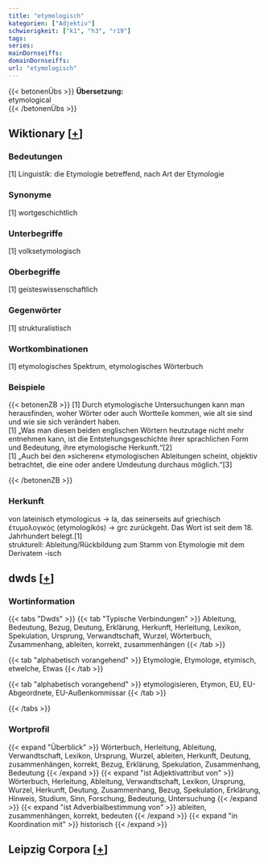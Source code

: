```yaml
---
title: "etymologisch"
kategorien: ["Adjektiv"]
schwierigkeit: ["k1", "h3", "r19"]
tags:
series:
mainDornseiffs:
domainDornseiffs:
url: "etymologisch"
---
```


{{< betonenÜbs >}}
**Übersetzung:**  
etymological  
{{< /betonenÜbs >}}

## Wiktionary [[+](https://de.wiktionary.org/wiki/etymologisch)]

### Bedeutungen
[1] Linguistik: die Etymologie betreffend, nach Art der Etymologie  

### Synonyme
[1] wortgeschichtlich  

### Unterbegriffe
[1] volksetymologisch  

### Oberbegriffe
[1] geisteswissenschaftlich  

### Gegenwörter
[1] strukturalistisch  

### Wortkombinationen
[1] etymologisches Spektrum, etymologisches Wörterbuch  

### Beispiele
{{< betonenZB >}}
[1] Durch etymologische Untersuchungen kann man herausfinden, woher Wörter oder auch Wortteile kommen, wie alt sie sind und wie sie sich verändert haben.  
[1] „Was man diesen beiden englischen Wörtern heutzutage nicht mehr entnehmen kann, ist die Entstehungsgeschichte ihrer sprachlichen Form und Bedeutung, ihre etymologische Herkunft.“[2]  
[1] „Auch bei den »sicheren« etymologischen Ableitungen scheint, objektiv betrachtet, die eine oder andere Umdeutung durchaus möglich.“[3]  

{{< /betonenZB >}}
### Herkunft
von lateinisch etymologicus → la, das seinerseits auf griechisch ἐτυμολογικός (etymologikós) → grc zurückgeht. Das Wort ist seit dem 18. Jahrhundert belegt.[1]  
strukturell: Ableitung/Rückbildung zum Stamm von Etymologie mit dem Derivatem -isch  



## dwds [[+](https://www.dwds.de/wb/etymologisch)]

### Wortinformation
{{< tabs "Dwds" >}}
{{< tab "Typische Verbindungen" >}}
Ableitung, Bedeutung, Bezug, Deutung, Erklärung, Herkunft, Herleitung, Lexikon, Spekulation, Ursprung, Verwandtschaft, Wurzel, Wörterbuch, Zusammenhang, ableiten, korrekt, zusammenhängen
{{< /tab >}}

{{< tab "alphabetisch vorangehend" >}}
Etymologie, Etymologe, etymisch, etwelche, Etwas
{{< /tab >}}

{{< tab "alphabetisch vorangehend" >}}
etymologisieren, Etymon, EU, EU-Abgeordnete, EU-Außenkommissar
{{< /tab >}}

{{< /tabs >}}

### Wortprofil
{{< expand "Überblick" >}} Wörterbuch, Herleitung, Ableitung, Verwandtschaft, Lexikon, Ursprung, Wurzel, ableiten, Herkunft, Deutung, zusammenhängen, korrekt, Bezug, Erklärung, Spekulation, Zusammenhang, Bedeutung {{< /expand >}}
{{< expand "ist Adjektivattribut von" >}} Wörterbuch, Herleitung, Ableitung, Verwandtschaft, Lexikon, Ursprung, Wurzel, Herkunft, Deutung, Zusammenhang, Bezug, Spekulation, Erklärung, Hinweis, Studium, Sinn, Forschung, Bedeutung, Untersuchung {{< /expand >}}
{{< expand "ist Adverbialbestimmung von" >}} ableiten, zusammenhängen, korrekt, bedeuten {{< /expand >}}
{{< expand "in Koordination mit" >}} historisch {{< /expand >}}

## Leipzig Corpora [[+](https://corpora.uni-leipzig.de/en/res?word=etymologisch&corpusId=deu_newscrawl-public_2018)]

